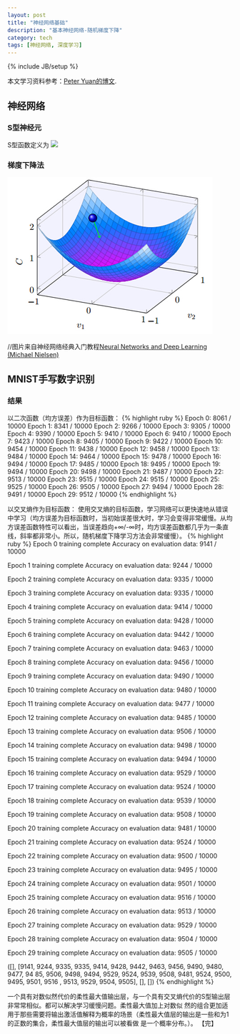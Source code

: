 ```yaml
---
layout: post
title: "神经网络基础"
description: "基本神经网络-随机梯度下降"
category: tech
tags: [神经网络, 深度学习]
---
```

{% include JB/setup %}

本文学习资料参考：[Peter Yuan的博文][peteryuan].

## 神经网络
### S型神经元
S型函数定义为
<img src="http://chart.googleapis.com/chart?cht=tx&chl=\sigma \left( z\right) \equiv \frac {1} {1+e^{-z}}" style="border:none;">

### 梯度下降法
![Alt 梯度下降](/assets/themes/twitter/media/SGD.jpg "梯度下降")

//图片来自神经网络经典入门教程[Neural Networks and Deep Learning (Michael Nielsen)][nndl]

## MNIST手写数字识别

### 结果
以二次函数（均方误差）作为目标函数：
{% highlight ruby %}
Epoch 0: 8061 / 10000
Epoch 1: 8341 / 10000
Epoch 2: 9266 / 10000
Epoch 3: 9305 / 10000
Epoch 4: 9390 / 10000
Epoch 5: 9410 / 10000
Epoch 6: 9410 / 10000
Epoch 7: 9423 / 10000
Epoch 8: 9405 / 10000
Epoch 9: 9422 / 10000
Epoch 10: 9454 / 10000
Epoch 11: 9438 / 10000
Epoch 12: 9458 / 10000
Epoch 13: 9484 / 10000
Epoch 14: 9464 / 10000
Epoch 15: 9478 / 10000
Epoch 16: 9494 / 10000
Epoch 17: 9485 / 10000
Epoch 18: 9495 / 10000
Epoch 19: 9494 / 10000
Epoch 20: 9498 / 10000
Epoch 21: 9487 / 10000
Epoch 22: 9513 / 10000
Epoch 23: 9515 / 10000
Epoch 24: 9515 / 10000
Epoch 25: 9525 / 10000
Epoch 26: 9505 / 10000
Epoch 27: 9494 / 10000
Epoch 28: 9491 / 10000
Epoch 29: 9512 / 10000
{% endhighlight %}

以交叉熵作为目标函数：
使用交叉熵的目标函数，学习网络可以更快速地从错误中学习（均方误差为目标函数时，当初始误差很大时，学习会变得非常缓慢。从均方误差函数特性可以看出，当误差趋向+∞/-∞时，均方误差函数都几乎为一条直线，斜率都非常小。所以，随机梯度下降学习方法会非常缓慢）。
{% highlight ruby %}
Epoch 0 training complete
Accuracy on evaluation data: 9141 / 10000

Epoch 1 training complete
Accuracy on evaluation data: 9244 / 10000

Epoch 2 training complete
Accuracy on evaluation data: 9335 / 10000

Epoch 3 training complete
Accuracy on evaluation data: 9335 / 10000

Epoch 4 training complete
Accuracy on evaluation data: 9414 / 10000

Epoch 5 training complete
Accuracy on evaluation data: 9428 / 10000

Epoch 6 training complete
Accuracy on evaluation data: 9442 / 10000

Epoch 7 training complete
Accuracy on evaluation data: 9463 / 10000

Epoch 8 training complete
Accuracy on evaluation data: 9456 / 10000

Epoch 9 training complete
Accuracy on evaluation data: 9490 / 10000

Epoch 10 training complete
Accuracy on evaluation data: 9480 / 10000

Epoch 11 training complete
Accuracy on evaluation data: 9477 / 10000

Epoch 12 training complete
Accuracy on evaluation data: 9485 / 10000

Epoch 13 training complete
Accuracy on evaluation data: 9506 / 10000

Epoch 14 training complete
Accuracy on evaluation data: 9498 / 10000

Epoch 15 training complete
Accuracy on evaluation data: 9494 / 10000

Epoch 16 training complete
Accuracy on evaluation data: 9529 / 10000

Epoch 17 training complete
Accuracy on evaluation data: 9524 / 10000

Epoch 18 training complete
Accuracy on evaluation data: 9539 / 10000

Epoch 19 training complete
Accuracy on evaluation data: 9508 / 10000

Epoch 20 training complete
Accuracy on evaluation data: 9481 / 10000

Epoch 21 training complete
Accuracy on evaluation data: 9524 / 10000

Epoch 22 training complete
Accuracy on evaluation data: 9500 / 10000

Epoch 23 training complete
Accuracy on evaluation data: 9495 / 10000

Epoch 24 training complete
Accuracy on evaluation data: 9501 / 10000

Epoch 25 training complete
Accuracy on evaluation data: 9516 / 10000

Epoch 26 training complete
Accuracy on evaluation data: 9513 / 10000

Epoch 27 training complete
Accuracy on evaluation data: 9529 / 10000

Epoch 28 training complete
Accuracy on evaluation data: 9504 / 10000

Epoch 29 training complete
Accuracy on evaluation data: 9505 / 10000

([], [9141, 9244, 9335, 9335, 9414, 9428, 9442, 9463, 9456, 9490, 9480, 9477, 94
85, 9506, 9498, 9494, 9529, 9524, 9539, 9508, 9481, 9524, 9500, 9495, 9501, 9516
, 9513, 9529, 9504, 9505], [], [])
{% endhighlight %}

一个具有对数似然代价的柔性最大值输出层，与一个具有交叉熵代价的S型输出层非常常相似。都可以解决学习缓慢问题。柔性最大值加上对数似
然的组合更加适用于那些需要将输出激活值解释为概率的场景（柔性最大值层的输出是一些和为1的正数的集合，柔性最大值层的输出可以被看做
是一个概率分布。）。
【完】

[peteryuan]: http://peteryuan.net/deep-learning-intro/
[nndl]: http://neuralnetworksanddeeplearning.com/

